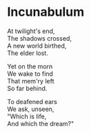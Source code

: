 ---
---

# Incunabulum

At twilight's end,<br>
The shadows crossed,<br>
A new world birthed,<br>
The elder lost.

Yet on the morn<br>
We wake to find<br>
That mem'ry left<br>
So far behind.

To deafened ears<br>
We ask, unseen,<br>
"Which is life,<br>
And which the dream?"
